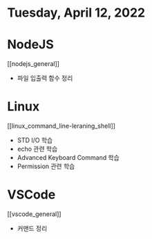 # Tuesday, April 12, 2022
# NodeJS
[[nodejs_general]]
- 파일 입출력 함수 정리
 # Linux
[[linux_command_line-leraning_shell]] 
- STD I/O 학습
- echo 관련 학습
- Advanced Keyboard Command 학습
- Permission 관련 학습
# VSCode
[[vscode_general]]
- 커맨드 정리
